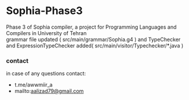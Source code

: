 # Sophia-Phase3
Phase 3 of Sophia compiler, a project for Programming Languages and Compilers in University of Tehran<br>
grammar file updated ( src/main/grammar/Sophia.g4 ) and  TypeChecker and ExpressionTypeChecker added( src/main/visitor/Typechecker/*.java )<br>
### contact ###
in case of any questions contact:
* t.me/awwmiir_a
* mailto:aalizad79@gmail.com
